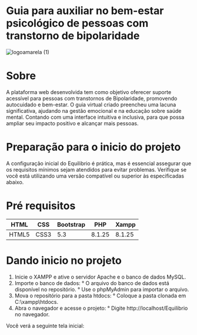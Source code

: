 # Guia para auxiliar no bem-estar psicológico de pessoas com transtorno de bipolaridade
![logoamarela (1)](https://github.com/user-attachments/assets/513f72b8-27fc-4e5f-b854-f6976f5f52b3)

# Sobre
A plataforma web desenvolvida tem como objetivo oferecer suporte acessível para pessoas com transtornos de Bipolaridade, promovendo autocuidado e bem-estar. O guia virtual criado preencheu uma lacuna significativa, ajudando na gestão emocional e na educação sobre saúde mental. Contando com uma interface intuitiva e inclusiva, para que possa ampliar seu impacto positivo e alcançar mais pessoas.

# Preparação para o inicio do projeto
A configuração inicial do Equilibrio é prática, mas é essencial assegurar que os requisitos mínimos sejam atendidos para evitar problemas. Verifique se você está utilizando uma versão compatível ou superior às especificadas abaixo.

# Pré requisitos
| HTML     | CSS      | Bootstrap     | PHP      | Xampp     |
|---------------|---------------|---------------|---------------|---------------|
| HTML5  | CSS3  | 5.3  | 8.1.25	  |	8.1.25	  |

# Dando inicio no projeto
1. Inicie o XAMPP e ative o servidor Apache e o banco de dados MySQL.
2. Importe o banco de dados:
   ° O arquivo do banco de dados está disponível no repositório.
   ° Use o phpMyAdmin para importar o arquivo.
3. Mova o repositório para a pasta htdocs:
   ° Coloque a pasta clonada em C:\xampp\htdocs.
4. Abra o navegador e acesse o projeto:
   ° Digite http://localhost/Equilibrio no navegador.
   
Você verá a seguinte tela inicial:
